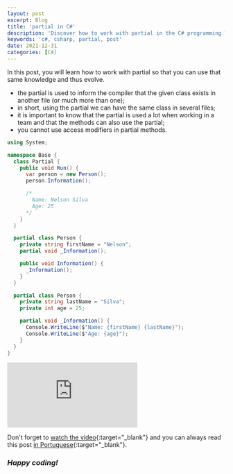 ```yaml
---
layout: post
excerpt: Blog
title: 'partial in C#'
description: 'Discover how to work with partial in the C# programming language. Get answers to your questions with the theory and examples presented.'
keywords: 'c#, csharp, partial, post'
date: 2021-12-31
categories: [C#]
---
```


In this post, you will learn how to work with partial so that you can use that same knowledge and thus evolve.

- the partial is used to inform the compiler that the given class exists in another file (or much more than one);
- in short, using the partial we can have the same class in several files;
- it is important to know that the partial is used a lot when working in a team and that the methods can also use the partial;
- you cannot use access modifiers in partial methods.

```csharp
using System;

namespace Base {
  class Partial {
    public void Run() {
      var person = new Person();
      person.Information();

      /*
        Name: Nelson Silva
        Age: 25
      */
    }
  }

  partial class Person {
    private string firstName = "Nelson";
    partial void _Information();

    public void Information() {
      _Information();
    }
  }

  partial class Person {
    private string lastName = "Silva";
    private int age = 25;

    partial void _Information() {
      Console.WriteLine($"Name: {firstName} {lastName}");
      Console.WriteLine($"Age: {age}");
    }
  }
}
```

<div class="video-container">
  <iframe src="https://www.youtube.com/embed/xwk4Xx5-zO0" frameborder="0" allowfullscreen></iframe>
</div>

Don't forget to [watch the video](https://youtu.be/xwk4Xx5-zO0){:target="\_blank"} and you can always read this post [in Portuguese](https://caffeinealgorithm.com/blog/20211231/partial-em-csharp/){:target="\_blank"}.

### _Happy coding!_

